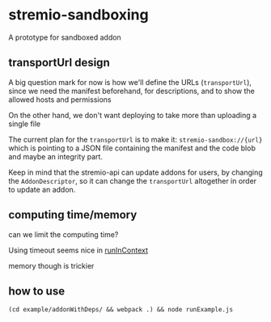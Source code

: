 # stremio-sandboxing

A prototype for sandboxed addon


## transportUrl design

A big question mark for now is how we'll define the URLs (`transportUrl`), since we need the manifest beforehand, for descriptions, and to show the allowed hosts and permissions

On the other hand, we don't want deploying to take more than uploading a single file

The current plan for the `transportUrl` is to make it: `stremio-sandbox://{url}` which is pointing to a JSON file containing the manifest and the code blob and maybe an integrity part.

Keep in mind that the stremio-api can update addons for users, by changing the `AddonDescriptor`, so it can change the `transportUrl` altogether in order to update an addon.

## computing time/memory

can we limit the computing time?

Using timeout seems nice in [runInContext](https://nodejs.org/api/vm.html#vm_script_runincontext_contextifiedsandbox_options)

memory though is trickier


## how to use 

```
(cd example/addonWithDeps/ && webpack .) && node runExample.js
```
